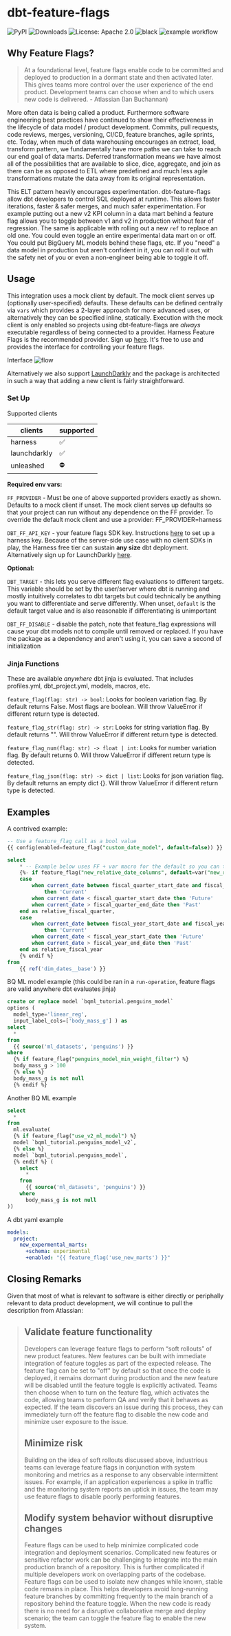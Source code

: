 # dbt-feature-flags

![PyPI](https://img.shields.io/pypi/v/dbt-feature-flags)
![Downloads](https://pepy.tech/badge/dbt-feature-flags)
![License: Apache 2.0](https://img.shields.io/badge/License-Apache_2.0-green.svg)
![black](https://img.shields.io/badge/code%20style-black-000000.svg)
![example workflow](https://github.com/z3z1ma/dbt-feature-flags/actions/workflows/run-tests.yml/badge.svg)

## Why Feature Flags?

> At a foundational level, feature flags enable code to be committed and deployed to production in a dormant state and then activated later. This gives teams more control over the user experience of the end product. Development teams can choose when and to which users new code is delivered. - Atlassian (Ian Buchannan)


More often data is being called a product. Furthermore software engineering best practices have continued to show their effectiveness in the lifecycle of data model / product development. Commits, pull requests, code reviews, merges, versioning, CI/CD, feature branches, agile sprints, etc. Today, when much of data warehousing encourages an extract, load, transform pattern, we fundamentally have more paths we can take to reach our end goal of data marts. Deferred transformation means we have almost all of the possibilities that are available to slice, dice, aggregate, and join as there can be as opposed to ETL where predefined and much less agile transformations mutate the data away from its original representation. 

This ELT pattern heavily encourages experimentation. dbt-feature-flags allow dbt developers to control SQL deployed at runtime. This allows faster iterations, faster & safer merges, and much safer experimentation. For example putting out a new v2 KPI column in a data mart behind a feature flag allows you to toggle between v1 and v2 in production without fear of regression. The same is applicable with rolling out a new `ref` to replace an old one. You could even toggle an entire experimental data mart on or off. You could put BigQuery ML models behind these flags, etc. If you "need" a data model in production but aren't confident in it, you can roll it out with the safety net of you or even a non-engineer being able to toggle it off. 

## Usage

This integration uses a mock client by default. The mock client serves up (optionally user-specified) defaults. These defaults can be defined centrally via `vars` which provides a 2-layer approach for more advanced uses, or alternatively they can be specified inline, statically. Execution with the mock client is only enabled so projects using dbt-feature-flags are _always_ executable regardless of being connected to a provider. Harness Feature Flags is the recommended provider. Sign up [here](https://harness.io/products/feature-flags). It's free to use and provides the interface for controlling your feature flags. 

Interface
![flow](https://files.helpdocs.io/kw8ldg1itf/articles/1j7pdkqh7j/1657792368788/screenshot-2022-07-14-at-10-52-03.png)

Alternatively we also support [LaunchDarkly](https://launchdarkly.com/) and the package is architected in such a way that adding a new client is fairly straightforward.

### Set Up

Supported clients

| clients      | supported |
|--------------|-----------|
| harness      | ✅         |
| launchdarkly | ✅         |
| unleashed    | ⛔️         |

**Required env vars:**

`FF_PROVIDER` - Must be one of above supported providers exactly as shown. Defaults to a mock client if unset. The mock client serves up defaults so that your project can run without any dependence on the FF provider. To override the default mock client and use a provider: FF_PROVIDER=harness

`DBT_FF_API_KEY` - your feature flags SDK key. Instructions [here](https://docs.harness.io/article/1j7pdkqh7j-create-a-feature-flag#step_3_create_an_sdk_key) to set up a harness key. Because of the server-side use case with no client SDKs in play, the Harness free tier can sustain **any size** dbt deployment. Alternatively sign up for LaunchDarkly [here](https://launchdarkly.com/start-trial/).

**Optional:**

`DBT_TARGET` - this lets you serve different flag evaluations to different targets. This variable should be set by the user/server where dbt is running and mostly intuitively correlates to dbt targets but could technically be anything you want to differentiate and serve differently. When unset, `default` is the default target value and is also reasonable if differentiating is unimportant

`DBT_FF_DISABLE` - disable the patch, note that feature_flag expressions will cause your dbt models not to compile until removed or replaced. If you have the package as a dependency and aren't using it, you can save a second of initialization

### Jinja Functions

These are available *anywhere* dbt jinja is evaluated. That includes profiles.yml, dbt_project.yml, models, macros, etc.

`feature_flag(flag: str) -> bool`: Looks for boolean variation flag. By default returns False. Most flags are boolean. Will throw ValueError if different return type is detected.

`feature_flag_str(flag: str) -> str`: Looks for string variation flag. By default returns "". Will throw ValueError if different return type is detected.

`feature_flag_num(flag: str) -> float | int`: Looks for number variation flag. By default returns 0. Will throw ValueError if different return type is detected.

`feature_flag_json(flag: str) -> dict | list`: Looks for json variation flag. By default returns an empty dict {}. Will throw ValueError if different return type is detected.

## Examples

A contrived example:

```sql
-- Use a feature_flag call as a bool value
{{ config(enabled=feature_flag("custom_date_model", default=false)) }}

select
    * -- Example below uses FF + var macro for the default so you can toggle it while offline
    {%- if feature_flag("new_relative_date_columns", default=var("new_relative_date_columns", false)) %},
    case
        when current_date between fiscal_quarter_start_date and fiscal_quarter_end_date
            then 'Current'
        when current_date < fiscal_quarter_start_date then 'Future'
        when current_date > fiscal_quarter_end_date then 'Past'
    end as relative_fiscal_quarter,
    case
        when current_date between fiscal_year_start_date and fiscal_year_end_date
            then 'Current'
        when current_date < fiscal_year_start_date then 'Future'
        when current_date > fiscal_year_end_date then 'Past'
    end as relative_fiscal_year
    {% endif %}
from
    {{ ref('dim_dates__base') }}
```

BQ ML model example (this could be ran in a `run-operation`, feature flags are valid anywhere dbt evaluates jinja)

```sql
create or replace model `bqml_tutorial.penguins_model`
options (
  model_type='linear_reg',
  input_label_cols=['body_mass_g'] ) as
select
  *
from
  {{ source('ml_datasets', 'penguins') }}
where
  {% if feature_flag("penguins_model_min_weight_filter") %}
  body_mass_g > 100
  {% else %}
  body_mass_g is not null
  {% endif %}
```

Another BQ ML example

```sql
select
  *
from
  ml.evaluate(
  {% if feature_flag("use_v2_ml_model") %}
  model `bqml_tutorial.penguins_model_v2`,
  {% else %}
  model `bqml_tutorial.penguins_model`,
  {% endif %} (
    select
      *
    from
      {{ source('ml_datasets', 'penguins') }}
    where
      body_mass_g is not null
))
```

A dbt yaml example

```yaml
models:
  project:
    new_expermental_marts:
      +schema: experimental
      +enabled: "{{ feature_flag('use_new_marts') }}"

```

## Closing Remarks

Given that most of what is relevant to software is either directly or periphally relevant to data product development, we will continue to pull the description from Atlassian:

> ## Validate feature functionality
> Developers can leverage feature flags to perform “soft rollouts” of new product features. New features can be built with immediate integration of feature toggles as part of the expected release. The feature flag can be set to "off" by default so that once the code is deployed, it remains dormant during production and the new feature will be disabled until the feature toggle is explicitly activated. Teams then choose when to turn on the feature flag, which activates the code, allowing teams to perform QA and verify that it behaves as expected. If the team discovers an issue during this process, they can immediately turn off the feature flag to disable the new code and minimize user exposure to the issue.
> ## Minimize risk
> Building on the idea of soft rollouts discussed above, industrious teams can leverage feature flags in conjunction with system monitoring and metrics as a response to any observable intermittent issues. For example, if an application experiences a spike in traffic and the monitoring system reports an uptick in issues, the team may use feature flags to disable poorly performing features.
> ## Modify system behavior without disruptive changes
> Feature flags can be used to help minimize complicated code integration and deployment scenarios. Complicated new features or sensitive refactor work can be challenging to integrate into the main production branch of a repository. This is further complicated if multiple developers work on overlapping parts of the codebase. 
> Feature flags can be used to isolate new changes while known, stable code remains in place. This helps developers avoid long-running feature branches by committing frequently to the main branch of a repository behind the feature toggle. When the new code is ready there is no need for a disruptive collaborative merge and deploy scenario; the team can toggle the feature flag to enable the new system.
